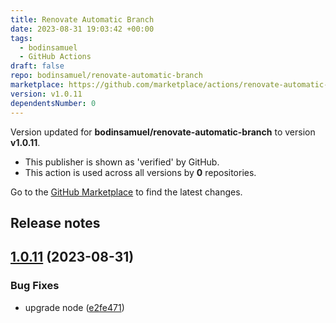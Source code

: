 ```yaml
---
title: Renovate Automatic Branch
date: 2023-08-31 19:03:42 +00:00
tags:
  - bodinsamuel
  - GitHub Actions
draft: false
repo: bodinsamuel/renovate-automatic-branch
marketplace: https://github.com/marketplace/actions/renovate-automatic-branch
version: v1.0.11
dependentsNumber: 0
---
```



Version updated for **bodinsamuel/renovate-automatic-branch** to version **v1.0.11**.
- This publisher is shown as 'verified' by GitHub.
- This action is used across all versions by **0** repositories.

Go to the [GitHub Marketplace](https://github.com/marketplace/actions/renovate-automatic-branch) to find the latest changes.

## Release notes

## [1.0.11](https://github.com/bodinsamuel/renovate-automatic-branch/compare/v1.0.10...v1.0.11) (2023-08-31)


### Bug Fixes

* upgrade node ([e2fe471](https://github.com/bodinsamuel/renovate-automatic-branch/commit/e2fe471ac2f51121e6f4da3fa0754c72bee78327))




